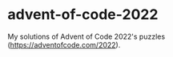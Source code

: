 # advent-of-code-2022
My solutions of Advent of Code 2022's puzzles (https://adventofcode.com/2022).
